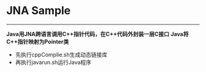 # JNA Sample

---

**Java用JNA跨语言调用C++指针代码，在C++代码外封装一层C接口**
**Java将C++指针映射为Pointer类**

+ 先执行cppComplie.sh生成动态链接库
+ 再执行javarun.sh运行Java程序
